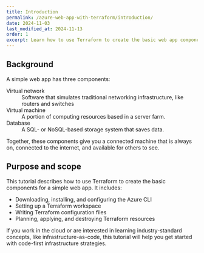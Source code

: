 ```yaml
---
title: Introduction
permalink: /azure-web-app-with-terraform/introduction/
date: 2024-11-03
last_modified_at: 2024-11-13
order: 1
excerpt: Learn how to use Terraform to create the basic web app components in Azure.
---
```


## Background

A simple web app has three components:

<div>
<dl>
    <dt>Virtual network</dt>
    <dd>Software that simulates traditional networking infrastructure, like routers and switches</dd>
    <dt>Virtual machine</dt>
    <dd>A portion of computing resources based in a server farm.</dd>
    <dt>Database</dt>
    <dd>A SQL- or NoSQL-based storage system that saves data.</dd>
</dl>
</div>

Together, these components give you a connected machine that is always on, connected to the internet, and available for others to see.

## Purpose and scope

This tutorial describes how to use Terraform to create the basic components for a simple web app. It includes:

- Downloading, installing, and configuring the Azure CLI
- Setting up a Terraform workspace
- Writing Terraform configuration files
- Planning, applying, and destroying Terraform resources

If you work in the cloud or are interested in learning industry-standard concepts, like infrastructure-as-code, this tutorial will help you get started with code-first infrastructure strategies.
